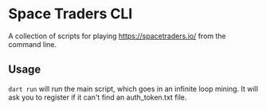 # Space Traders CLI

A collection of scripts for playing https://spacetraders.io/ from the command line.

## Usage

`dart run` will run the main script, which goes in an infinite loop mining.
It will ask you to register if it can't find an auth_token.txt file.
